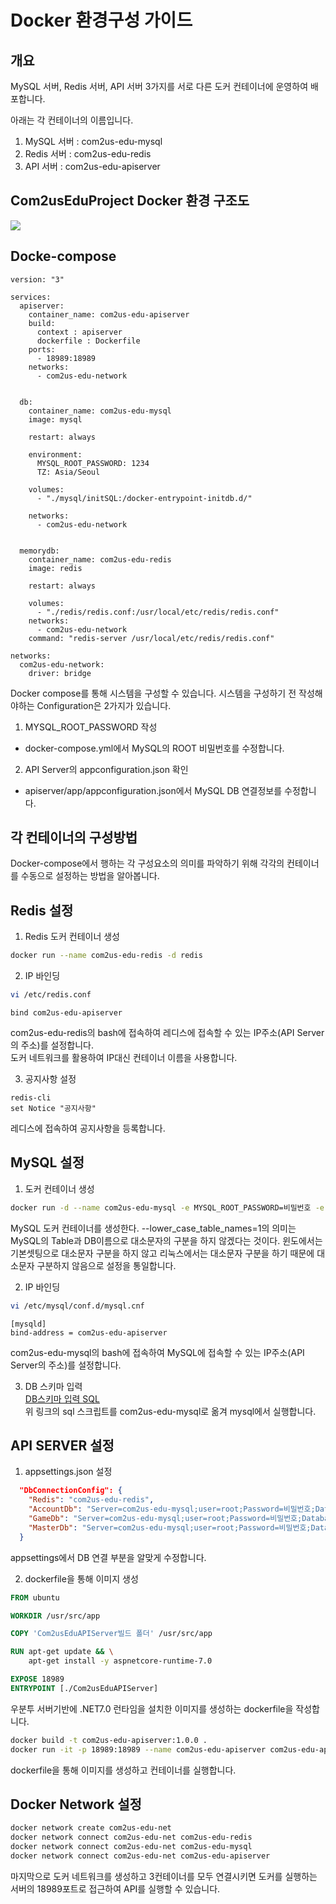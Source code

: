 

# Docker 환경구성 가이드


## 개요
MySQL 서버, Redis 서버, API 서버 3가지를 서로 다른 도커 컨테이너에 운영하여 배포합니다.

아래는 각 컨테이너의 이름입니다.

1. MySQL 서버 : com2us-edu-mysql
2. Redis 서버 : com2us-edu-redis
3. API 서버   : com2us-edu-apiserver


## Com2usEduProject Docker 환경 구조도
 
![](https://cdn.discordapp.com/attachments/987652135107850315/1110267817284079767/image.png)


## Docke-compose 
```docker-compose
version: "3"

services:
  apiserver:
    container_name: com2us-edu-apiserver
    build:
      context : apiserver
      dockerfile : Dockerfile
    ports:
      - 18989:18989
    networks:
      - com2us-edu-network


  db:   
    container_name: com2us-edu-mysql
    image: mysql

    restart: always

    environment:
      MYSQL_ROOT_PASSWORD: 1234
      TZ: Asia/Seoul

    volumes:
      - "./mysql/initSQL:/docker-entrypoint-initdb.d/"

    networks:
      - com2us-edu-network


  memorydb:
    container_name: com2us-edu-redis
    image: redis
    
    restart: always

    volumes:
      - "./redis/redis.conf:/usr/local/etc/redis/redis.conf"
    networks: 
      - com2us-edu-network
    command: "redis-server /usr/local/etc/redis/redis.conf"

networks:
  com2us-edu-network:
    driver: bridge
```
Docker compose를 통해 시스템을 구성할 수 있습니다. 시스템을 구성하기 전 작성해야하는 Configuration은 2가지가 있습니다.


1. MYSQL_ROOT_PASSWORD 작성
- docker-compose.yml에서 MySQL의 ROOT 비밀번호를 수정합니다. 
2. API Server의 appconfiguration.json 확인
- apiserver/app/appconfiguration.json에서 MySQL DB 연결정보를 수정합니다.



## 각 컨테이너의 구성방법

Docker-compose에서 행하는 각 구성요소의 의미를 파악하기 위해 각각의 컨테이너를 수동으로 설정하는 방법을 알아봅니다.


## Redis 설정
1. Redis 도커 컨테이너 생성
```sh
docker run --name com2us-edu-redis -d redis
```
2. IP 바인딩
```sh
vi /etc/redis.conf
```
```
bind com2us-edu-apiserver
```
com2us-edu-redis의 bash에 접속하여 레디스에 접속할 수 있는 IP주소(API Server의 주소)를 설정합니다.   
도커 네트워크를 활용하여 IP대신 컨테이너 이름을 사용합니다.

3. 공지사항 설정
```redis
redis-cli
set Notice "공지사항"
```
레디스에 접속하여 공지사항을 등록합니다.

## MySQL 설정
1. 도커 컨테이너 생성
```sh
docker run -d --name com2us-edu-mysql -e MYSQL_ROOT_PASSWORD=비밀번호 -e TZ=Asia/Seoul ubuntu/mysql --lower_case_table_names=1
```
MySQL 도커 컨테이너를 생성한다.
--lower_case_table_names=1의 의미는 MySQL의 Table과 DB이름으로 대소문자의 구분을 하지 않겠다는 것이다. 윈도에서는 기본셋팅으로 대소문자 구분을 하지 않고 리눅스에서는 대소문자 구분을 하기 때문에 대소문자 구분하지 않음으로 설정을 통일합니다.

2. IP 바인딩
```sh
vi /etc/mysql/conf.d/mysql.cnf
```
```
[mysqld] 
bind-address = com2us-edu-apiserver
```
com2us-edu-mysql의 bash에 접속하여 MySQL에 접속할 수 있는 IP주소(API Server의 주소)를 설정합니다.   

3. DB 스키마 입력   
[DB스키마 입력 SQL](https://github.com/beatheat/Com2usEduProject/tree/master/DB)   
위 링크의 sql 스크립트를 com2us-edu-mysql로 옮겨 mysql에서 실행합니다.


## API SERVER 설정
1. appsettings.json 설정
```json
  "DbConnectionConfig": {
    "Redis": "com2us-edu-redis",
    "AccountDb": "Server=com2us-edu-mysql;user=root;Password=비밀번호;Database=accountDb;Pooling=true;Min Pool Size=0;Max Pool Size=40;AllowUserVariables=True;",
    "GameDb": "Server=com2us-edu-mysql;user=root;Password=비밀번호;Database=gameDb;Pooling=true;Min Pool Size=0;Max Pool Size=40;AllowUserVariables=True;",
    "MasterDb": "Server=com2us-edu-mysql;user=root;Password=비밀번호;Database=masterDb;Pooling=true;Min Pool Size=0;Max Pool Size=40;AllowUserVariables=True;"
  }
```
appsettings에서 DB 연결 부분을 알맞게 수정합니다.


2. dockerfile을 통해 이미지 생성
```dockerfile
FROM ubuntu

WORKDIR /usr/src/app

COPY 'Com2usEduAPIServer빌드 폴더' /usr/src/app

RUN apt-get update && \
    apt-get install -y aspnetcore-runtime-7.0

EXPOSE 18989
ENTRYPOINT [./Com2usEduAPIServer]
```
우분투 서버기반에 .NET7.0 런타임을 설치한 이미지를 생성하는 dockerfile을 작성합니다.

```sh
docker build -t com2us-edu-apiserver:1.0.0 .
docker run -it -p 18989:18989 --name com2us-edu-apiserver com2us-edu-apiserver:1.0.0
```
dockerfile을 통해 이미지를 생성하고 컨테이너를 실행합니다.


## Docker Network 설정
```sh
docker network create com2us-edu-net
docker network connect com2us-edu-net com2us-edu-redis
docker network connect com2us-edu-net com2us-edu-mysql
docker network connect com2us-edu-net com2us-edu-apiserver
```
마지막으로 도커 네트워크를 생성하고 3컨테이너를 모두 연결시키면 도커를 실행하는 서버의
18989포트로 접근하여 API를 실행할 수 있습니다.
